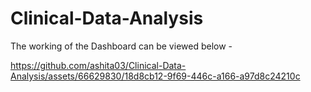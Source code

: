 # Clinical-Data-Analysis
The working of the Dashboard can be viewed below  -

https://github.com/ashita03/Clinical-Data-Analysis/assets/66629830/18d8cb12-9f69-446c-a166-a97d8c24210c



